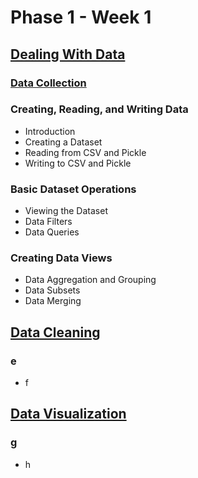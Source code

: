 # Phase 1 - Week 1

## [Dealing With Data](https://github.com/ByteAcademyCo/Phase1-Python/tree/Week4/Week%204/Dealing%20With%20Data)

### [Data Collection](https://github.com/ByteAcademyCo/Phase1-Python/blob/Week4/Week%204/Dealing%20With%20Data/Slides/Data-Collection.md)
### Creating, Reading, and Writing Data
* Introduction
* Creating a Dataset
* Reading from CSV and Pickle
* Writing to CSV and Pickle

### Basic Dataset Operations
* Viewing the Dataset
* Data Filters
* Data Queries

### Creating Data Views
* Data Aggregation and Grouping
* Data Subsets
* Data Merging

## [Data Cleaning](https://github.com/ByteAcademyCo/Phase1-Python/blob/master/Week%204/Dealing%20With%20Data/Slides/Data-Sanitization.md)
### e
* f

## [Data Visualization](https://github.com/ByteAcademyCo/Phase1-Python/blob/master/Week%204/Dealing%20With%20Data/Slides/Data-Visualization.md)
### g
* h